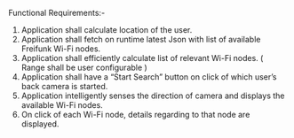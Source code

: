 Functional Requirements:-
1)	Application shall calculate location of the user. 
2)	Application shall fetch on runtime latest Json with list of available Freifunk Wi-Fi nodes. 
3)	Application shall efficiently calculate list of relevant Wi-Fi nodes. ( Range shall be user configurable ) 
4)	Application shall have a “Start Search” button on click of which user’s back camera is started.
5)	Application intelligently senses the direction of camera and displays the available Wi-Fi nodes.
6)	On click of each Wi-Fi node, details regarding to that node are displayed. 

